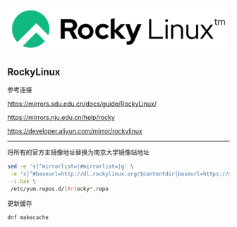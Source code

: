 ![image](https://raw.githubusercontent.com/rocky-linux/branding/main/logo/out/logo-bg_transparent-primary_black-128x.png)

RockyLinux
--
参考连接

https://mirrors.sdu.edu.cn/docs/guide/RockyLinux/

https://mirrors.nju.edu.cn/help/rocky

https://developer.aliyun.com/mirror/rockylinux

---

将所有的官方主镜像地址替换为南京大学镜像站地址
```bash
sed -e 's|^mirrorlist=|#mirrorlist=|g' \
 -e 's|^#baseurl=http://dl.rockylinux.org/$contentdir|baseurl=https://mirrors.nju.edu.cn/rocky|g' \
 -i.bak \
 /etc/yum.repos.d/[Rr]ocky*.repo
```
更新缓存
```bash
dnf makecache
```
